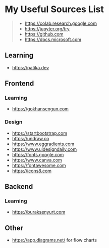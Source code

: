 # My Useful Sources List

>- https://colab.research.google.com
>- https://jupyter.org/try
>- https://github.com
>- https://docs.microsoft.com

## Learning

- https://patika.dev

## Frontend

### Learning

- https://gokhansengun.com

### Design

- https://startbootstrap.com
- https://undraw.co
- https://www.eggradients.com
- https://www.uidesigndaily.com
- https://fonts.google.com
- https://www.canva.com
- https://fontawesome.com
- https://icons8.com

## Backend

### Learning

- https://buraksenyurt.com


## Other

- https://app.diagrams.net/ for flow charts
